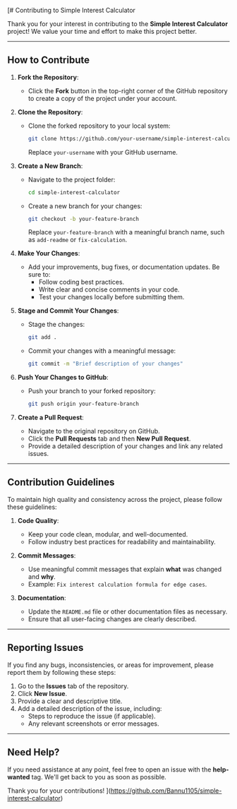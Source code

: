 [# Contributing to Simple Interest Calculator

Thank you for your interest in contributing to the **Simple Interest Calculator** project! We value your time and effort to make this project better.

---

## How to Contribute

1. **Fork the Repository**:
   - Click the **Fork** button in the top-right corner of the GitHub repository to create a copy of the project under your account.

2. **Clone the Repository**:
   - Clone the forked repository to your local system:
     ```bash
     git clone https://github.com/your-username/simple-interest-calculator.git
     ```
     Replace `your-username` with your GitHub username.

3. **Create a New Branch**:
   - Navigate to the project folder:
     ```bash
     cd simple-interest-calculator
     ```
   - Create a new branch for your changes:
     ```bash
     git checkout -b your-feature-branch
     ```
     Replace `your-feature-branch` with a meaningful branch name, such as `add-readme` or `fix-calculation`.

4. **Make Your Changes**:
   - Add your improvements, bug fixes, or documentation updates. Be sure to:
     - Follow coding best practices.
     - Write clear and concise comments in your code.
     - Test your changes locally before submitting them.

5. **Stage and Commit Your Changes**:
   - Stage the changes:
     ```bash
     git add .
     ```
   - Commit your changes with a meaningful message:
     ```bash
     git commit -m "Brief description of your changes"
     ```

6. **Push Your Changes to GitHub**:
   - Push your branch to your forked repository:
     ```bash
     git push origin your-feature-branch
     ```

7. **Create a Pull Request**:
   - Navigate to the original repository on GitHub.
   - Click the **Pull Requests** tab and then **New Pull Request**.
   - Provide a detailed description of your changes and link any related issues.

---

## Contribution Guidelines

To maintain high quality and consistency across the project, please follow these guidelines:

1. **Code Quality**:
   - Keep your code clean, modular, and well-documented.
   - Follow industry best practices for readability and maintainability.

2. **Commit Messages**:
   - Use meaningful commit messages that explain **what** was changed and **why**.
   - Example: `Fix interest calculation formula for edge cases`.

3. **Documentation**:
   - Update the `README.md` file or other documentation files as necessary.
   - Ensure that all user-facing changes are clearly described.

---

## Reporting Issues

If you find any bugs, inconsistencies, or areas for improvement, please report them by following these steps:

1. Go to the **Issues** tab of the repository.
2. Click **New Issue**.
3. Provide a clear and descriptive title.
4. Add a detailed description of the issue, including:
   - Steps to reproduce the issue (if applicable).
   - Any relevant screenshots or error messages.

---

## Need Help?

If you need assistance at any point, feel free to open an issue with the **help-wanted** tag. We'll get back to you as soon as possible.

Thank you for your contributions!
](https://github.com/Bannu1105/simple-interest-calculator)
